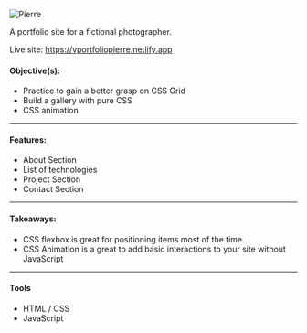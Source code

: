 
![Pierre](https://user-images.githubusercontent.com/76098947/163686266-3a7d209d-d37f-4e07-87f4-d21cbdf42da7.gif)

A portfolio site for a fictional photographer.

Live site: https://vportfoliopierre.netlify.app



#### Objective(s): 
- Practice to gain a better grasp on CSS Grid 
- Build a gallery with pure CSS
- CSS animation

<hr/>

#### Features:

- About Section
- List of technologies
- Project Section
- Contact Section

<hr/>

#### Takeaways:
- CSS flexbox is great for positioning items most of the time.
- CSS Animation is a great to add basic interactions to your site without JavaScript

<hr/>

#### Tools
- HTML / CSS
- JavaScript

